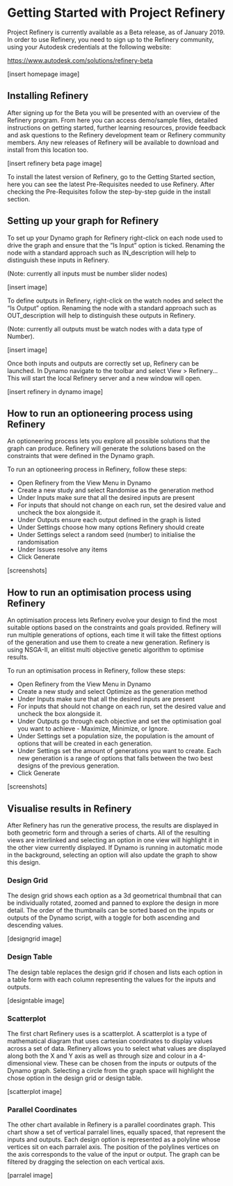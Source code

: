 # Getting Started with Project Refinery

Project Refinery is currently available as a Beta release, as of January 2019. In order to use Refinery, you need to sign up to the Refinery community, using your Autodesk credentials at the following website: 

https://www.autodesk.com/solutions/refinery-beta

[insert homepage image]

## Installing Refinery
After signing up for the Beta you will be presented with an overview of the Refinery program. From here you can access demo/sample files, detailed instructions on getting started, further learning resources, provide feedback and ask questions to the Refinery development team or Refinery community members. Any new releases of Refinery will be available to download and install from this location too. 

[insert refinery beta page image]

To install the latest version of Refinery, go to the Getting Started section, here you can see the latest Pre-Requisites needed to use Refinery. After checking the Pre-Requisites follow the step-by-step guide in the install section. 

## Setting up your graph for Refinery
To set up your Dynamo graph for Refinery right-click on each node used to drive the graph and ensure that the “Is Input” option is ticked. Renaming the node with a standard approach such as IN_description will help to distinguish these inputs in Refinery.  

(Note: currently all inputs must be number slider nodes)

[insert image]

To define outputs in Refinery, right-click on the watch nodes and select the “Is Output” option. Renaming the node with a standard approach such as OUT_description will help to distinguish these outputs in Refinery. 

(Note: currently all outputs must be watch nodes with a data type of Number).

[insert image]

Once both inputs and outputs are correctly set up, Refinery can be launched. In Dynamo navigate to the toolbar and select View > Refinery… This will start the local Refinery server and a new window will open.

[insert refinery in dynamo image]

## How to run an optioneering process using Refinery
An optioneering process lets you explore all possible solutions that the graph can produce. Refinery will generate the solutions based on the constraints that were defined in the Dynamo graph. 

To run an optioneering process in Refinery, follow these steps: 

* Open Refinery from the View Menu in Dynamo 
* Create a new study and select Randomise as the generation method 
* Under Inputs make sure that all the desired inputs are present 
* For inputs that should not change on each run, set the desired value and uncheck the box alongside it. 
* Under Outputs ensure each output defined in the graph is listed  
* Under Settings choose how many options Refinery should create 
* Under Settings select a random seed (number) to initialise the randomisation 
* Under Issues resolve any items 
* Click Generate 

[screenshots]

## How to run an optimisation process using Refinery
An optimisation process lets Refinery evolve your design to find the most suitable options based on the constraints and goals provided. Refinery will run multiple generations of options, each time it will take the fittest options of the generation and use them to create a new generation. Refinery is using NSGA-II, an elitist multi objective genetic algorithm to optimise results.  

To run an optimisation process in Refinery, follow these steps: 
* Open Refinery from the View Menu in Dynamo 
* Create a new study and select Optimize as the generation method 
* Under Inputs make sure that all the desired inputs are present 
* For inputs that should not change on each run, set the desired value and uncheck the box alongside it.  
* Under Outputs go through each objective and set the optimisation goal you want to achieve - Maximize, Minimize, or Ignore.  
* Under Settings set a population size, the population is the amount of options that will be created in each generation.  
* Under Settings set the amount of generations you want to create. Each new generation is a range of options that falls between the two best designs of the previous generation. 
* Click Generate

[screenshots]

## Visualise results in Refinery
After Refinery has run the generative process, the results are displayed in both geometric form and through a series of charts. All of the resulting views are interlinked and selecting an option in one view will highlight it in the other view currently displayed. If Dynamo is running in automatic mode in the background, selecting an option will also update the graph to show this design. 

### Design Grid
The design grid shows each option as a 3d geometrical thumbnail that can be individually rotated, zoomed and panned to explore the design in more detail. The order of the thumbnails can be sorted based on the inputs or outputs of the Dynamo script, with a toggle for both ascending and descending values.  

[designgrid image]

### Design Table
The design table replaces the design grid if chosen and lists each option in a table form with each column representing the values for the inputs and outputs. 

[designtable image]

### Scatterplot 
The first chart Refinery uses is a scatterplot. A scatterplot is a type of mathematical diagram that uses cartesian coordinates to display values across a set of data. Refinery allows you to select what values are displayed along both the X and Y axis as well as through size and colour in a 4-dimensional view. These can be chosen from the inputs or outputs of the Dynamo graph. Selecting a circle from the graph space will highlight the chose option in the design grid or design table. 

[scatterplot image]

### Parallel Coordinates
The other chart available in Refinery is a parallel coordinates graph. This chart show a set of vertical parralel lines, equally spaced, that represent the inputs and outputs. Each design option is represented as a polyline whose vertices sit on each parralel axis. The position of the polylines vertices on the axis corresponds to the value of the input or output. The graph can be filtered by dragging the selection on each vertical axis.  

[parralel image]





